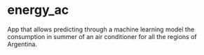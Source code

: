 # energy_ac
App that allows predicting through a machine learning model the consumption in summer of an air conditioner for all the regions of Argentina.
